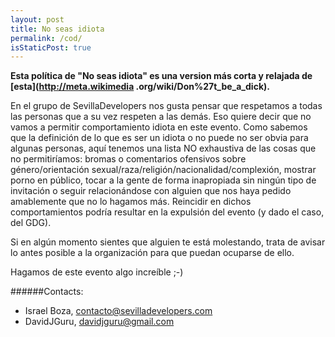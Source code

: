 ```yaml
---
layout: post
title: No seas idiota
permalink: /cod/
isStaticPost: true
---
```


__Esta política de "No seas idiota" es una version más corta y relajada de [esta](http://meta.wikimedia .org/wiki/Don%27t_be_a_dick).__


En el grupo de SevillaDevelopers nos gusta pensar que respetamos a todas las personas que a su vez respeten a las demás. Eso quiere decir que no vamos a permitir comportamiento idiota en este evento. Como sabemos que la definición
de lo que es ser un idiota o no puede no ser obvia para algunas personas, aquí tenemos una lista NO exhaustiva de las cosas que no permitiríamos: bromas o comentarios ofensivos sobre
género/orientación sexual/raza/religión/nacionalidad/complexión, mostrar porno en público, tocar a la gente de forma inapropiada sin ningún tipo de invitación o seguir relacionándose con alguien que nos haya pedido
amablemente que no lo hagamos más. Reincidir en dichos comportamientos podría resultar en la expulsión del evento (y dado el caso, del GDG).

Si en algún momento sientes que alguien te está molestando, trata de avisar lo antes posible a la organización para que puedan ocuparse de ello.

Hagamos de este evento algo increíble ;-)


######Contacts:

- Israel Boza, [contacto@sevilladevelopers.com](mailto:contacto@sevilladevelopers.com)
- DavidJGuru, [davidjguru@gmail.com](davidjguru@gmail.com)